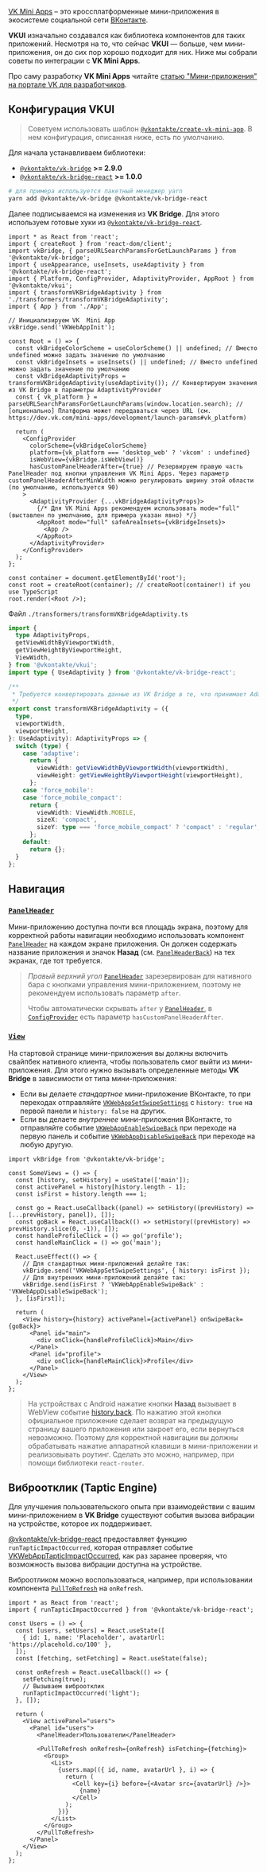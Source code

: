 [VK Mini Apps](https://vk.com/miniapps) – это кроссплатформенные мини-приложения в экосистеме социальной сети [ВКонтакте](https://vk.com/).

**VKUI** изначально создавался как библиотека компонентов для таких приложений. Несмотря на то, что
сейчас **VKUI** — больше, чем мини-приложения, он до сих пор хорошо подходит для них. Ниже мы
собрали советы по интеграции с **VK Mini Apps**.

Про саму разработку **VK Mini Apps** читайте [статью "Мини-приложения" на портале VK для разработчиков](https://dev.vk.com/mini-apps/overview).

## Конфигурация VKUI

> Советуем использовать шаблон [`@vkontakte/create-vk-mini-app`](https://github.com/VKCOM/create-vk-mini-app).
> В нем конфигурация, описанная ниже, есть по умолчанию.

Для начала устанавливаем библиотеки:

- [`@vkontakte/vk-bridge`](https://www.npmjs.com/package/@vkontakte/vk-bridge) **>= 2.9.0**
- [`@vkontakte/vk-bridge-react`](https://www.npmjs.com/package/@vkontakte/vk-bridge) **>= 1.0.0**

```sh
# для примера используется пакетный менеджер yarn
yarn add @vkontakte/vk-bridge @vkontakte/vk-bridge-react
```

Далее подписываемся на изменения из **VK Bridge**. Для этого используем готовые хуки из
[`@vkontakte/vk-bridge-react`](https://www.npmjs.com/package/@vkontakte/vk-bridge).

```tsx static
import * as React from 'react';
import { createRoot } from 'react-dom/client';
import vkBridge, { parseURLSearchParamsForGetLaunchParams } from '@vkontakte/vk-bridge';
import { useAppearance, useInsets, useAdaptivity } from '@vkontakte/vk-bridge-react';
import { Platform, ConfigProvider, AdaptivityProvider, AppRoot } from '@vkontakte/vkui';
import { transformVKBridgeAdaptivity } from './transformers/transformVKBridgeAdaptivity';
import { App } from './App';

// Инициализируем VK  Mini App
vkBridge.send('VKWebAppInit');

const Root = () => {
  const vkBridgeColorScheme = useColorScheme() || undefined; // Вместо undefined можно задать значение по умолчанию
  const vkBridgeInsets = useInsets() || undefined; // Вместо undefined можно задать значение по умолчанию
  const vkBridgeAdaptivityProps = transformVKBridgeAdaptivity(useAdaptivity()); // Конвертируем значения из VK Bridge в параметры AdaptivityProvider
  const { vk_platform } = parseURLSearchParamsForGetLaunchParams(window.location.search); // [опционально] Платформа может передаваться через URL (см. https://dev.vk.com/mini-apps/development/launch-params#vk_platform)

  return (
    <ConfigProvider
      colorScheme={vkBridgeColorScheme}
      platform={vk_platform === 'desktop_web' ? 'vkcom' : undefined}
      isWebView={vkBridge.isWebView()}
      hasCustomPanelHeaderAfter={true} // Резервируем правую часть PanelHeader под кнопки управления VK Mini Apps. Через параметр customPanelHeaderAfterMinWidth можно регулировать ширину этой области (по умолчанию, используется 90)
    >
      <AdaptivityProvider {...vkBridgeAdaptivityProps}>
        {/* Для VK Mini Apps рекомендуем использовать mode="full" (выставлен по умолчанию, для примера указан явно) */}
        <AppRoot mode="full" safeAreaInsets={vkBridgeInsets}>
          <App />
        </AppRoot>
      </AdaptivityProvider>
    </ConfigProvider>
  );
};

const container = document.getElementById('root');
const root = createRoot(container); // createRoot(container!) if you use TypeScript
root.render(<Root />);
```

Файл `./transformers/transformVKBridgeAdaptivity.ts`

```ts static
import {
  type AdaptivityProps,
  getViewWidthByViewportWidth,
  getViewHeightByViewportHeight,
  ViewWidth,
} from '@vkontakte/vkui';
import type { UseAdaptivity } from '@vkontakte/vk-bridge-react';

/**
 * Требуется конвертировать данные из VK Bridge в те, что принимает AdaptivityProvider из VKUI.
 */
export const transformVKBridgeAdaptivity = ({
  type,
  viewportWidth,
  viewportHeight,
}: UseAdaptivity): AdaptivityProps => {
  switch (type) {
    case 'adaptive':
      return {
        viewWidth: getViewWidthByViewportWidth(viewportWidth),
        viewHeight: getViewHeightByViewportHeight(viewportHeight),
      };
    case 'force_mobile':
    case 'force_mobile_compact':
      return {
        viewWidth: ViewWidth.MOBILE,
        sizeX: 'compact',
        sizeY: type === 'force_mobile_compact' ? 'compact' : 'regular',
      };
    default:
      return {};
  }
};
```

## Навигация

### [`PanelHeader`](#/PanelHeader)

Мини-приложению доступна почти вся площадь экрана, поэтому для корректной работы навигации
необходимо использовать компонент [`PanelHeader`](#/PanelHeader) на каждом
экране приложения. Он должен содержать название приложения и значок **Назад** (см.
[`PanelHeaderBack`](#/PanelHeaderBack)) на тех экранах, где тот
требуется.

> _Правый верхний угол_ [`PanelHeader`](#/PanelHeader) зарезервирован для
> нативного бара с кнопками управления мини-приложением, поэтому не рекомендуем использовать
> параметр `after`.
>
> Чтобы автоматически скрывать `after` у [`PanelHeader`](#/PanelHeader),
> в [`ConfigProvider`](#/ConfigProvider) есть параметр
> `hasCustomPanelHeaderAfter`.

### [`View`](#/View)

На стартовой странице мини-приложения вы должны включить свайпбек нативного клиента, чтобы
пользователь смог выйти из мини-приложения. Для этого нужно вызывать определенные методы
**VK Bridge** в зависимости от типа мини-приложения:

- Если вы делаете _стандартное_ мини-приложение ВКонтакте, то при переходах отправляйте
  [`VKWebAppSetSwipeSettings`](https://dev.vk.com/bridge/VKWebAppSetSwipeSettings) с `history: true`
  на первой панели и `history: false` на других.
- Если вы делаете _внутреннее_ мини-приложения ВКонтакте, то отправляйте событие
  [`VKWebAppEnableSwipeBack`](https://dev.vk.com/bridge/VKWebAppEnableSwipeBack) при переходе на
  первую панель и событие [`VKWebAppDisableSwipeBack`](https://dev.vk.com/bridge/VKWebAppDisableSwipeBack)
  при переходе на любую другую.

```tsx static
import vkBridge from '@vkontakte/vk-bridge';

const SomeViews = () => {
  const [history, setHistory] = useState(['main']);
  const activePanel = history[history.length - 1];
  const isFirst = history.length === 1;

  const go = React.useCallback((panel) => setHistory((prevHistory) => [...prevHistory, panel]), []);
  const goBack = React.useCallback(() => setHistory((prevHistory) => prevHistory.slice(0, -1)), []);
  const handleProfileClick = () => go('profile');
  const handleMainClick = () => go('main');

  React.useEffect(() => {
    // Для стандартных мини-приложений делайте так:
    vkBridge.send('VKWebAppSetSwipeSettings', { history: isFirst });
    // Для внутренних мини-приложений делайте так:
    vkBridge.send(isFirst ? 'VKWebAppEnableSwipeBack' : 'VKWebAppDisableSwipeBack');
  }, [isFirst]);

  return (
    <View history={history} activePanel={activePanel} onSwipeBack={goBack}>
      <Panel id="main">
        <div onClick={handleProfileClick}>Main</div>
      </Panel>
      <Panel id="profile">
        <div onClick={handleMainClick}>Profile</div>
      </Panel>
    </View>
  );
};
```

> На устройствах с Android нажатие кнопки **Назад** вызывает в WebView событие [history.back](https://developer.mozilla.org/ru/docs/Web/API/Window/history).
> По нажатию этой кнопки официальное приложение сделает возврат на предыдущую страницу вашего
> приложения или закроет его, если вернуться невозможно. Поэтому для корректной навигации вы должны
> обрабатывать нажатие аппаратной клавиши в мини-приложении и реализовывать роутинг. Сделать это
> можно, например, при помощи библиотеки `react-router`.

## Виброотклик (Taptic Engine)

Для улучшения пользовательского опыта при взаимодействии с вашим мини-приложением в **VK Bridge**
существуют события вызова вибрации на устройстве, которое их поддерживает.

[@vkontakte/vk-bridge-react](https://www.npmjs.com/package/@vkontakte/vk-bridge) предоставляет
функцию `runTapticImpactOccurred`, которая отправляет событие [VKWebAppTapticImpactOccurred](https://dev.vk.com/bridge/VKWebAppTapticImpactOccurred),
как раз заранее проверяя, что возможность вызова вибрации доступна на устройстве.

Виброотликом можно воспользоваться, например, при использовании компонента [`PullToRefresh`](#/PullToRefresh)
на `onRefresh`.

```tsx static
import * as React from 'react';
import { runTapticImpactOccurred } from '@vkontakte/vk-bridge-react';

const Users = () => {
  const [users, setUsers] = React.useState([
    { id: 1, name: 'Placeholder', avatarUrl: 'https://placehold.co/100' },
  ]);
  const [fetching, setFetching] = React.useState(false);

  const onRefresh = React.useCallback(() => {
    setFetching(true);
    // Вызываем виброотклик
    runTapticImpactOccurred('light');
  }, []);

  return (
    <View activePanel="users">
      <Panel id="users">
        <PanelHeader>Пользователи</PanelHeader>

        <PullToRefresh onRefresh={onRefresh} isFetching={fetching}>
          <Group>
            <List>
              {users.map(({ id, name, avatarUrl }, i) => {
                return (
                  <Cell key={i} before={<Avatar src={avatarUrl} />}>
                    {name}
                  </Cell>
                );
              })}
            </List>
          </Group>
        </PullToRefresh>
      </Panel>
    </View>
  );
};
```

